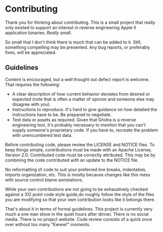 # Contributing

Thank you for thinking about contributing. This is a small project that really
only existed to support an interest in reverse engineering Apple II application
binaries. _Really_  small.

So small that I don't think there is much that can be added to it. Still,
something compelling may be presented. Any bug reports, or preferably fixes,
will be appreciated.

## Guidelines

Content is encouraged, but a well thought out defect report is welcome. That
requires the following:
 - A clear description of how current behavior deviates from desired or expected
   (note that is often a matter of opinion and someone else may disagree with
   you).
 - Instructions to reproduce. It's hard to give guidance on how detailed the
   instructions have to be. Be prepared to negotiate.
 - Test data or assets as required. Given that Ghidra is a reverse engineering
   tool, it's probably necessary to mention that you can't supply someone's
   proprietary code. If you have to, recreate the problem with unencumbered
   test data.

Before contributing code, please review the LICENSE and NOTICE files. To keep
things simple, contributions must be made with an Apache License, Version 2.0.
Contributed code must be correctly attributed. This may be by combining the
code contributed with an update to the NOTICE file.

No reformatting of code to suit your preferred line breaks, indentation, imports
organization, etc. This is mostly because changes like this mess with source
control blame annotations.

While your own contributions are not going to be exhaustively checked against a
312 point code style guide,do roughly follow the style of the files you are
modifying so that your own contribution looks like it belongs there.

That's about it in terms of formal guidelines. This project is currently very
much a one man show in the quiet hours after dinner. There is no social media.
There is no project website. Code review consists of a quick once over without
too many "Ewww!" moments.

